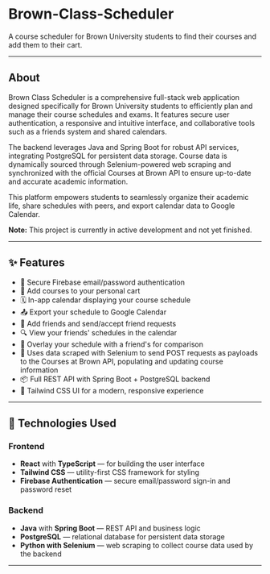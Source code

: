 # Brown-Class-Scheduler


A course scheduler for Brown University students to find their courses and add them to their cart.

---

## About

Brown Class Scheduler is a comprehensive full-stack web application designed specifically for Brown University students to efficiently plan and manage their course schedules and exams. It features secure user authentication, a responsive and intuitive interface, and collaborative tools such as a friends system and shared calendars.

The backend leverages Java and Spring Boot for robust API services, integrating PostgreSQL for persistent data storage. Course data is dynamically sourced through Selenium-powered web scraping and synchronized with the official Courses at Brown API to ensure up-to-date and accurate academic information.

This platform empowers students to seamlessly organize their academic life, share schedules with peers, and export calendar data to Google Calendar.


**Note:** This project is currently in active development and not yet finished.

---

## ✨ Features

- 🔐 Secure Firebase email/password authentication  
- 🧾 Add courses to your personal cart  
- 🗓️ In-app calendar displaying your course schedule  
- 📤 Export your schedule to Google Calendar  
- 👥 Add friends and send/accept friend requests  
- 🔍 View your friends' schedules in the calendar  
- 🧩 Overlay your schedule with a friend's for comparison  
- 🐍 Uses data scraped with Selenium to send POST requests as payloads to the Courses at Brown API, populating and updating course information  
- 📦 Full REST API with Spring Boot + PostgreSQL backend  
- 🎨 Tailwind CSS UI for a modern, responsive experience  
  

---

## 🧱 Technologies Used

### Frontend
- **React** with **TypeScript** — for building the user interface  
- **Tailwind CSS** — utility-first CSS framework for styling  
- **Firebase Authentication** — secure email/password sign-in and password reset  

### Backend
- **Java** with **Spring Boot** — REST API and business logic  
- **PostgreSQL** — relational database for persistent data storage  
- **Python with Selenium** — web scraping to collect course data used by the backend 
---


